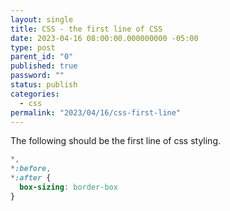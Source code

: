 ```yaml
---
layout: single
title: CSS - the first line of CSS
date: 2023-04-16 08:00:00.000000000 -05:00
type: post
parent_id: "0"
published: true
password: ""
status: publish
categories:
  - css
permalink: "2023/04/16/css-first-line"
---
```


The following should be the first line of css styling.

```css
*,
*:before,
*:after {
  box-sizing: border-box
}
```